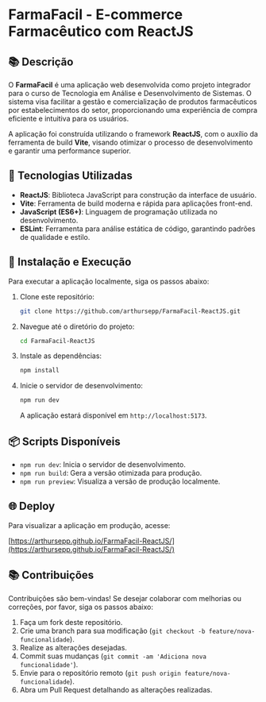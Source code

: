 # FarmaFacil - E-commerce Farmacêutico com ReactJS

## 📚 Descrição

O **FarmaFacil** é uma aplicação web desenvolvida como projeto integrador para o curso de Tecnologia em Análise e Desenvolvimento de Sistemas. O sistema visa facilitar a gestão e comercialização de produtos farmacêuticos por estabelecimentos do setor, proporcionando uma experiência de compra eficiente e intuitiva para os usuários.

A aplicação foi construída utilizando o framework **ReactJS**, com o auxílio da ferramenta de build **Vite**, visando otimizar o processo de desenvolvimento e garantir uma performance superior.

## 🔧 Tecnologias Utilizadas

* **ReactJS**: Biblioteca JavaScript para construção da interface de usuário.
* **Vite**: Ferramenta de build moderna e rápida para aplicações front-end.
* **JavaScript (ES6+)**: Linguagem de programação utilizada no desenvolvimento.
* **ESLint**: Ferramenta para análise estática de código, garantindo padrões de qualidade e estilo.

## 🔧 Instalação e Execução

Para executar a aplicação localmente, siga os passos abaixo:

1. Clone este repositório:

   ```bash
   git clone https://github.com/arthursepp/FarmaFacil-ReactJS.git
   ```

2. Navegue até o diretório do projeto:

   ```bash
   cd FarmaFacil-ReactJS
   ```

3. Instale as dependências:

   ```bash
   npm install
   ```

4. Inicie o servidor de desenvolvimento:

   ```bash
   npm run dev
   ```

   A aplicação estará disponível em `http://localhost:5173`.

## 📦 Scripts Disponíveis

* `npm run dev`: Inicia o servidor de desenvolvimento.
* `npm run build`: Gera a versão otimizada para produção.
* `npm run preview`: Visualiza a versão de produção localmente.

## 🌐 Deploy

Para visualizar a aplicação em produção, acesse:

[https://arthursepp.github.io/FarmaFacil-ReactJS/](https://arthursepp.github.io/FarmaFacil-ReactJS/)

## 📚 Contribuições

Contribuições são bem-vindas! Se desejar colaborar com melhorias ou correções, por favor, siga os passos abaixo:

1. Faça um fork deste repositório.
2. Crie uma branch para sua modificação (`git checkout -b feature/nova-funcionalidade`).
3. Realize as alterações desejadas.
4. Commit suas mudanças (`git commit -am 'Adiciona nova funcionalidade'`).
5. Envie para o repositório remoto (`git push origin feature/nova-funcionalidade`).
6. Abra um Pull Request detalhando as alterações realizadas.
